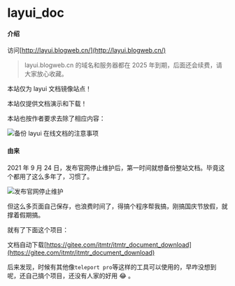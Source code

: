 # layui_doc

#### 介绍

访问[http://layui.blogweb.cn/](http://layui.blogweb.cn/)

> layui.blogweb.cn 的域名和服务器都在 2025 年到期，后面还会续费，请大家放心收藏。

本站仅为 layui 文档镜像站点！

本站仅提供文档演示和下载！

本站也按作者要求去除了相应内容：

![备份 layui 在线文档的注意事项](https://images.gitee.com/uploads/images/2021/1012/214127_f3068c85_8718280.png "备份 layui 在线文档的注意事项.png")

#### 由来

2021 年 9 月 24 日，发布官网停止维护后，第一时间就想备份整站文档。毕竟这个都用了这么多年了，习惯了。

![发布官网停止维护](https://images.gitee.com/uploads/images/2021/1012/214401_d62435af_8718280.png "发布官网停止维护.png")

但这么多页面自己保存，也浪费时间了，得搞个程序帮我搞，刚搞国庆节放假，就撑着假期搞。

就有了下面这个项目：

文档自动下载[https://gitee.com/itmtr/itmtr_document_download](https://gitee.com/itmtr/itmtr_document_download)

后来发现，时候有其他像`teleport pro`等这样的工具可以使用的，早咋没想到呢，还自己搞个项目，还没有人家的好用 :joy: 。
